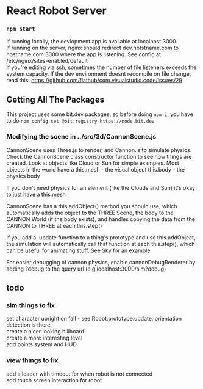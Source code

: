 # React Robot Server

### `npm start`

If running locally, the devlopment app is available at localhost:3000. <br />
If running on the server, nginx should redirect dev.hotstname.com to hostname.com:3000 where the app is listening. See config at /etc/nginx/sites-enabled/default<br />
If you're editing via ssh, sometimes the number of file listeners exceeds the system capacity. If the dev environment doesnt recompile on file change, read this: https://github.com/flathub/com.visualstudio.code/issues/29

## Getting All The Packages

This project uses some bit.dev packages, so before doing `npm i`, you have to do `npm config set @bit:registry https://node.bit.dev`

### Modifying the scene in ../src/3d/CannonScene.js

CannonScene uses Three.js to render, and Cannon.js to simulate physics.
Check the CannonScene class constructor function to see how things are created.
Look at objects like Cloud or Sun for simple examples.
Most objects in the world have a 
this.mesh - the visual object 
this.body - the physics body

If you don't need physics for an element (like the Clouds and Sun) it's okay to just have a this.mesh

CannonScene has a this.addObject() method you should use, which automatically adds the object to the THREE Scene, the body to the CANNON World (if the body exists), and handles copying the data from the CANNON to THREE at each this.step()

If you add a .update function to a thing's prototype and use this.addObject, the simulation will automatically call that function at each this.step(), which can be useful for animating stuff. See Sky for an example

For easier debugging of cannon physics, enable cannonDebugRenderer by adding ?debug to the query url (e.g localhost:3000/sim?debug)

## todo
### sim things to fix
set character upright on fall - see Robot.prototype.update, orientation detection is there<br />
create a nicer looking billboard<br />
create a more interesting level<br />
add points system and HUD<br />

### view things to fix
add a loader with timeout for when robot is not connected<br />
add touch screen interaction for robot<br />
